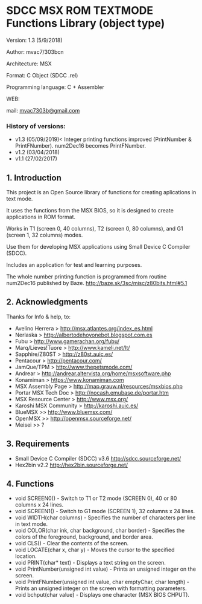 # SDCC MSX ROM TEXTMODE Functions Library (object type)

Version: 1.3 (5/9/2018)

Author: mvac7/303bcn

Architecture: MSX

Format: C Object (SDCC .rel)

Programming language: C + Assembler

WEB:
 
mail: mvac7303b@gmail.com



### History of versions:

- v1.3 (05/09/2019)< Integer printing functions improved (PrintNumber & PrintFNumber).
                     num2Dec16 becomes PrintFNumber.
- v1.2 (03/04/2018)
- v1.1 (27/02/2017)



## 1. Introduction

This project is an Open Source library of functions for creating aplications in text mode.

It uses the functions from the MSX BIOS, so it is designed to create applications in ROM format.
  
Works in T1 (screen 0, 40 columns), T2 (screen 0, 80 columns), and G1 (screen 1, 32 columns) modes.

Use them for developing MSX applications using Small Device C Compiler (SDCC).

Includes an application for test and learning purposes.

The whole number printing function is programmed from routine num2Dec16 published by Baze.
http://baze.sk/3sc/misc/z80bits.html#5.1



## 2. Acknowledgments
  
Thanks for Info & help, to:

* Avelino Herrera > http://msx.atlantes.org/index_es.html
* Nerlaska > http://albertodehoyonebot.blogspot.com.es
* Fubu > http://www.gamerachan.org/fubu/
* Marq/Lieves!Tuore > http://www.kameli.net/lt/
* Sapphire/Z80ST > http://z80st.auic.es/
* Pentacour > http://pentacour.com/
* JamQue/TPM > http://www.thepetsmode.com/
* Andrear > http://andrear.altervista.org/home/msxsoftware.php
* Konamiman > https://www.konamiman.com
* MSX Assembly Page > http://map.grauw.nl/resources/msxbios.php
* Portar MSX Tech Doc > http://nocash.emubase.de/portar.htm
* MSX Resource Center > http://www.msx.org/
* Karoshi MSX Community > http://karoshi.auic.es/
* BlueMSX >> http://www.bluemsx.com/
* OpenMSX >> http://openmsx.sourceforge.net/
* Meisei  >> ?



## 3. Requirements

* Small Device C Compiler (SDCC) v3.6 http://sdcc.sourceforge.net/
* Hex2bin v2.2 http://hex2bin.sourceforge.net/ 



## 4. Functions

* void SCREEN0() - Switch to T1 or T2 mode (SCREEN 0), 40 or 80 columns x 24 lines.
* void SCREEN1() - Switch to G1 mode (SCREEN 1), 32 columns x 24 lines.
* void WIDTH(char columns) - Specifies the number of characters per line in text mode.
* void COLOR(char ink, char background, char border) - Specifies the colors of the foreground, background, and border area.
* void CLS() - Clear the contents of the screen.
* void LOCATE(char x, char y) - Moves the cursor to the specified location.
* void PRINT(char* text) - Displays a text string on the screen.
* void PrintNumber(unsigned int value) - Prints an unsigned integer on the screen.
* void PrintFNumber(unsigned int value, char emptyChar, char length) - Prints an unsigned integer on the screen with formatting parameters.
* void bchput(char value) - Displays one character (MSX BIOS CHPUT).
